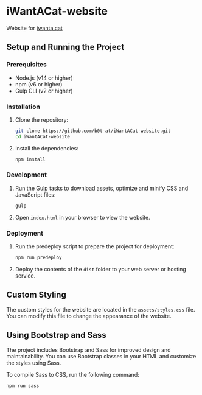 # iWantACat-website
Website for [iwanta.cat](https://iwanta.cat)

## Setup and Running the Project

### Prerequisites
- Node.js (v14 or higher)
- npm (v6 or higher)
- Gulp CLI (v2 or higher)

### Installation
1. Clone the repository:
   ```sh
   git clone https://github.com/b0t-at/iWantACat-website.git
   cd iWantACat-website
   ```

2. Install the dependencies:
   ```sh
   npm install
   ```

### Development
1. Run the Gulp tasks to download assets, optimize and minify CSS and JavaScript files:
   ```sh
   gulp
   ```

2. Open `index.html` in your browser to view the website.

### Deployment
1. Run the predeploy script to prepare the project for deployment:
   ```sh
   npm run predeploy
   ```

2. Deploy the contents of the `dist` folder to your web server or hosting service.

## Custom Styling
The custom styles for the website are located in the `assets/styles.css` file. You can modify this file to change the appearance of the website.

## Using Bootstrap and Sass
The project includes Bootstrap and Sass for improved design and maintainability. You can use Bootstrap classes in your HTML and customize the styles using Sass.

To compile Sass to CSS, run the following command:
```sh
npm run sass
```
